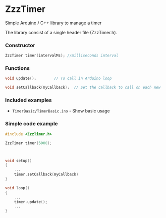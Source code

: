 # ZzzTimer
Simple Arduino / C++ library to manage a timer


The library consist of a single header file (ZzzTimer.h).


### Constructor

```cpp
ZzzTimer timer(intervalMs); //milliseconds interval

```

### Functions

```cpp
void update();        // To call in Arduino loop

void setCallback(myCallback);  // Set the callback to call on each new value.
```

### Included examples

- `TimerBasic/TimerBasic.ino` - Show basic usage


### Simple code example

```cpp
#include <ZzzTimer.h>

ZzzTimer timer(5000);



void setup()
{
    ...
    timer.setCallback(myCallback)
}

void loop()
{
    ...
    timer.update();
    ...
}
```

